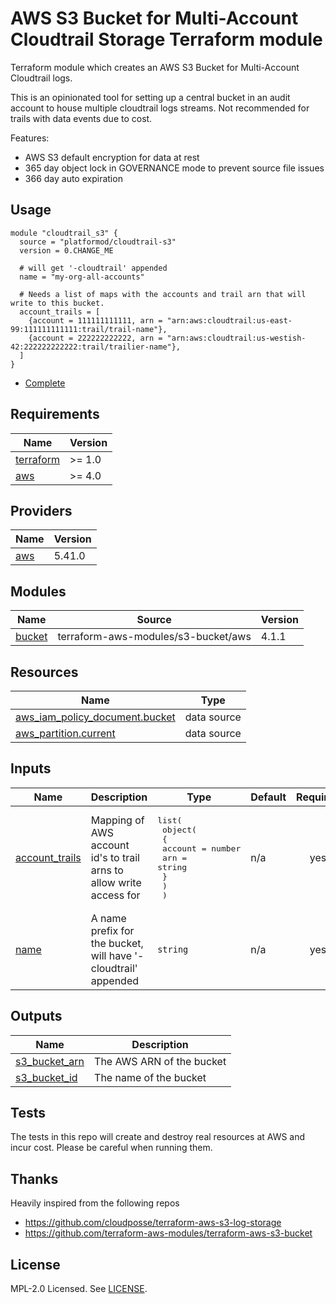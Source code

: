 # AWS S3 Bucket for Multi-Account Cloudtrail Storage Terraform module

Terraform module which creates an AWS S3 Bucket for Multi-Account Cloudtrail logs.  

This is an opinionated tool for setting up a central bucket in an audit account to house multiple cloudtrail logs streams.  Not recommended for trails with data events due to cost.

Features:
- AWS S3 default encryption for data at rest
- 365 day object lock in GOVERNANCE mode to prevent source file issues
- 366 day auto expiration

## Usage

```hcl
module "cloudtrail_s3" {
  source = "platformod/cloudtrail-s3"
  version = 0.CHANGE_ME

  # will get '-cloudtrail' appended
  name = "my-org-all-accounts"

  # Needs a list of maps with the accounts and trail arn that will write to this bucket.
  account_trails = [
    {account = 111111111111, arn = "arn:aws:cloudtrail:us-east-99:111111111111:trail/trail-name"},
    {account = 222222222222, arn = "arn:aws:cloudtrail:us-westish-42:222222222222:trail/trailier-name"},
  ]
}

```

- [Complete](complete)

<!-- BEGINNING OF PRE-COMMIT-TERRAFORM DOCS HOOK -->
## Requirements

| Name | Version |
|------|---------|
| <a name="requirement_terraform"></a> [terraform](#requirement\_terraform) | >= 1.0 |
| <a name="requirement_aws"></a> [aws](#requirement\_aws) | >= 4.0 |

## Providers

| Name | Version |
|------|---------|
| <a name="provider_aws"></a> [aws](#provider\_aws) | 5.41.0 |

## Modules

| Name | Source | Version |
|------|--------|---------|
| <a name="module_bucket"></a> [bucket](#module\_bucket) | terraform-aws-modules/s3-bucket/aws | 4.1.1 |

## Resources

| Name | Type |
|------|------|
| [aws_iam_policy_document.bucket](https://registry.terraform.io/providers/hashicorp/aws/latest/docs/data-sources/iam_policy_document) | data source |
| [aws_partition.current](https://registry.terraform.io/providers/hashicorp/aws/latest/docs/data-sources/partition) | data source |

## Inputs

| Name | Description | Type | Default | Required |
|------|-------------|------|---------|:--------:|
| <a name="input_account_trails"></a> [account\_trails](#input\_account\_trails) | Mapping of AWS account id's to trail arns to allow write access for | <pre>list(<br>    object(<br>      {<br>        account = number<br>        arn     = string<br>      }<br>    )<br>  )</pre> | n/a | yes |
| <a name="input_name"></a> [name](#input\_name) | A name prefix for the bucket, will have '-cloudtrail' appended | `string` | n/a | yes |

## Outputs

| Name | Description |
|------|-------------|
| <a name="output_s3_bucket_arn"></a> [s3\_bucket\_arn](#output\_s3\_bucket\_arn) | The AWS ARN of the bucket |
| <a name="output_s3_bucket_id"></a> [s3\_bucket\_id](#output\_s3\_bucket\_id) | The name of the bucket |
<!-- END OF PRE-COMMIT-TERRAFORM DOCS HOOK -->

## Tests

The tests in this repo will create and destroy real resources at AWS and incur cost.  Please be careful when running them.

## Thanks

Heavily inspired from the following repos
* https://github.com/cloudposse/terraform-aws-s3-log-storage
* https://github.com/terraform-aws-modules/terraform-aws-s3-bucket

## License

MPL-2.0 Licensed. See [LICENSE](LICENSE).
